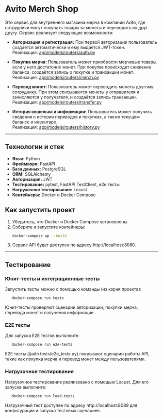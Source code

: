 # Avito Merch Shop

Это сервис для внутреннего магазина мерча в компании Avito, где сотрудники могут покупать товары за монеты и переводить их друг другу. Сервис реализует следующие возможности:

- **Авторизация и регистрация:** При первой авторизации пользователь создаётся автоматически и ему выдаётся JWT-токен.  
  Реализация: [app/models/routers/auth.py](app/models/routers/auth.py)

- **Покупка мерча:** Пользователь может приобрести мерчовые товары, если у него достаточно монет. При покупке происходит снижение баланса, создаётся запись о покупке и транзакции монет.  
  Реализация: [app/models/routers/merch.py](app/models/routers/merch.py)

- **Перевод монет:** Пользователь может переводить монеты другому сотруднику. При этом списываются монеты у отправителя и зачисляются у получателя, и создаётся запись транзакции.  
  Реализация: [app/models/routers/transfer.py](app/models/routers/transfer.py)

- **История кошелька и информации:** Пользователь может получить сведения о истории переводов и покупках, а также текущем балансе и инвентаре.  
  Реализация: [app/models/routers/history.py](app/models/routers/history.py)

---

## Технологии и стек

- **Язык:** Python
- **Фреймворк:** FastAPI
- **База данных:** PostgreSQL
- **ORM:** SQLAlchemy
- **Авторизация:** JWT
- **Тестирование:** pytest, FastAPI TestClient, e2e тесты
- **Нагрузочное тестирование:** Locust
- **Контейнеры:** Docker и Docker Compose

## Как запустить проект

1. Убедитесь, что Docker и Docker Compose установлены.
2. Соберите и запустите контейнеры:
   ```sh
   docker-compose up --build
   ```
3. Сервис API будет доступен по адресу http://localhost:8080.

---

## Тестирование

### Юнит-тесты и интеграционные тесты
Запустить тесты можно с помощью команды (из корня проекта):

```sh
   docker-compose run tests
```

Юнит-тесты проверяют сценарии авторизации, покупки мерча, перевода монет и получения информации.

### E2E тесты
Для запуска E2E тестов выполните:

```sh
   docker-compose run e2e-tests
```

E2E тесты (файл tests/e2e_tests.py) покрывают сценарии работы API, такие как покупка мерча и перевод монет между пользователями.

### Нагрузочное тестирование
Нагрузочное тестирование реализовано с помощью Locust. Для его запуска выполните:

```sh
   docker-compose run load-tests
```

Нагрузочный тест доступен по адресу http://localhost:8089 для конфигурации и запуска тестовых сценариев.
